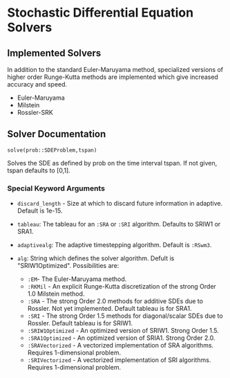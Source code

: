 # Stochastic Differential Equation Solvers

## Implemented Solvers

In addition to the standard Euler-Maruyama method, specialized versions of higher
order Runge-Kutta methods are implemented which give increased accuracy and speed.

  * Euler-Maruyama
  * Milstein
  * Rossler-SRK

## Solver Documentation

`solve(prob::SDEProblem,tspan)`

Solves the SDE as defined by prob on the time interval tspan. If not given, tspan defaults to [0,1].

### Special Keyword Arguments

* `discard_length` - Size at which to discard future information in adaptive. Default is 1e-15.
* `tableau`: The tableau for an `:SRA` or `:SRI` algorithm. Defaults to SRIW1 or SRA1.
* `adaptivealg`: The adaptive timestepping algorithm. Default is `:RSwm3`.
* `alg`: String which defines the solver algorithm. Defult is "SRIW1Optimized". Possibilities are:

    - `:EM`- The Euler-Maruyama method.
    - `:RKMil` - An explicit Runge-Kutta discretization of the strong Order 1.0 Milstein method.
    - `:SRA` - The strong Order 2.0 methods for additive SDEs due to Rossler. Not yet implemented.
      Default tableau is for SRA1.
    - `:SRI` - The strong Order 1.5 methods for diagonal/scalar SDEs due to Rossler.
      Default tableau is for SRIW1.
    - `:SRIW1Optimized` - An optimized version of SRIW1. Strong Order 1.5.
    - `:SRA1Optimized` - An optimized version of SRIA1. Strong Order 2.0.
    - `:SRAVectorized` - A vectorized implementation of SRA algorithms. Requires 1-dimensional problem.
    - `:SRIVectorized` - A vectorized implementation of SRI algorithms. Requires 1-dimensional problem.

